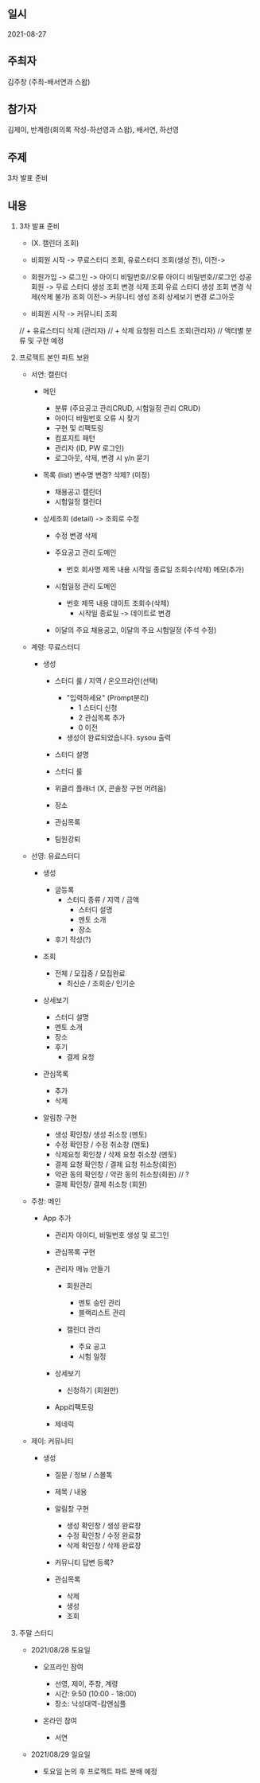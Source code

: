 ## 일시

2021-08-27

## 주최자

김주창 (주최-배서연과 스왑)

## 참가자

김제이, 반계령(회의록 작성-하선영과 스왑), 배서연, 하선영

## 주제

3차 발표 준비

## 내용

1. 3차 발표 준비

   - (X. 캘린더 조회)

   - 비회원 시작 -> 무료스터디 조회, 유료스터디 조회(생성 전), 이전->

   - 회원가입 -> 로그인 -> 아이디 비밀번호//오류
     아이디 비밀번호//로그인 성공
     회원 -> 무료 스터디 생성 조회 변경 삭제 조회
     유료 스터디 생성 조회 변경 삭제(삭제 불가) 조회 이전->
     커뮤니티 생성 조회 상세보기 변경
     로그아웃

   - 비회원 시작 -> 커뮤니티 조회

   // + 유료스터디 삭제 (관리자)
   // + 삭제 요청된 리스트 조회(관리자)
   // 액터별 분류 및 구현 예정

2. 프로젝트 본인 파트 보완

   - 서연: 캘린더

     - 메인

       - 분류 (주요공고 관리CRUD, 시험일정 관리 CRUD)
       - 아이디 비밀번호 오류 시 찾기
       - 구현 및 리팩토링
       - 컴포지트 패턴
       - 관리자 (ID, PW 로그인)
       - 로그아웃, 삭제, 변경 시 y/n 묻기

     - 목록 (list) 변수명 변경? 삭제? (미정)

       - 채용공고 캘린더
       - 시험일정 캘린더

     - 상세조회 (detail) -> 조회로 수정

       - 수정 변경 삭제
       - 주요공고 관리 도메인

         - 번호 회사명 제목 내용 시작일 종료일 조회수(삭제) 메모(추가)

       - 시험일정 관리 도메인
         - 번호 제목 내용 데이트 조회수(삭제)
           - 시작일 종료일 -> 데이트로 변경
       - 이달의 주요 채용공고, 이달의 주요 시험일정 (주석 수정)

   - 계령: 무료스터디

     - 생성

       - 스터디 룰 / 지역 / 온오프라인(선택)

         - "입력하세요" (Prompt분리)
           - 1 스터디 신청
           - 2 관심목록 추가
           - 0 이전
         - 생성이 완료되었습니다. sysou 출력

       - 스터디 설명
       - 스터디 룰
       - 위클리 플래너 (X, 콘솔창 구현 어려움)
       - 장소
       - 관심목록
       - 팀원강퇴

   - 선영: 유료스터디

     - 생성

       - 글등록
         - 스터디 종류 / 지역 / 금액
           - 스터디 설명
           - 멘토 소개
           - 장소
       - 후기 작성(?)

     - 조회

       - 전체 / 모집중 / 모집완료
         - 최신순 / 조회순/ 인기순

     - 상세보기

       - 스터디 설명
       - 멘토 소개
       - 장소
       - 후기
         - 결제 요청

     - 관심목록

       - 추가
       - 삭제

     - 알림창 구현
       - 생성 확인창/ 생성 취소창 (멘토)
       - 수정 확인창 / 수정 취소창 (멘토)
       - 삭제요청 확인창 / 삭제 요청 취소창 (멘토)
       - 결제 요청 확인창 / 결제 요청 취소창(회원)
       - 약관 동의 확인창 / 약관 동의 취소창(회원) // ?
       - 결제 확인창/ 결제 취소창 (회원)

   - 주창: 메인

     - App 추가

       - 관리자 아이디, 비밀번호 생성 및 로그인
       - 관심목록 구현
       - 관리자 메뉴 만들기

         - 회원관리

           - 멘토 승인 관리
           - 블랙리스트 관리

         - 캘린더 관리
           - 주요 공고
           - 시험 일정

       - 상세보기

         - 신청하기 (회원만)

       - App리팩토링

       - 제네릭

   - 제이: 커뮤니티

     - 생성

       - 질문 / 정보 / 스몰톡

       - 제목 / 내용

       - 알림창 구현

         - 생성 확인창 / 생성 완료창
         - 수정 확인창 / 수정 완료창
         - 삭제 확인창 / 삭제 완료창

       - 커뮤니티 답변 등록?

       - 관심목록
         - 삭제
         - 생성
         - 조회

3. 주말 스터디

   - 2021/08/28 토요일

     - 오프라인 참여

       - 선영, 제이, 주창, 계령
       - 시간: 9:50 (10:00 - 18:00)
       - 장소: 낙성대역-캄앤심플

     - 온라인 참여
       - 서연

   - 2021/08/29 일요일
     - 토요일 논의 후 프로젝트 파트 분배 예정
